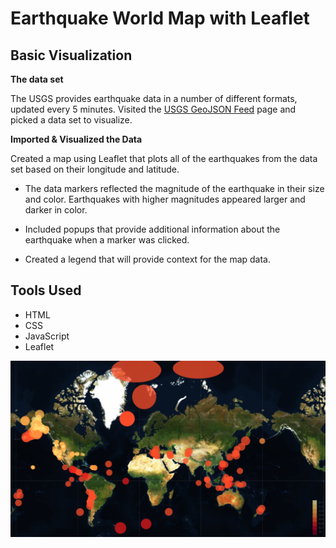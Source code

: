 # Earthquake World Map with Leaflet


## Basic Visualization


**The data set**

  
 The USGS provides earthquake data in a number of different formats, updated every 5 minutes. Visited the [USGS GeoJSON Feed](http://earthquake.usgs.gov/earthquakes/feed/v1.0/geojson.php) page and picked a data set to visualize. 



**Imported & Visualized the Data**

   Created a map using Leaflet that plots all of the earthquakes from the data set based on their longitude and latitude.

   * The data markers reflected the magnitude of the earthquake in their size and color. Earthquakes with higher magnitudes appeared larger and darker in color.

   * Included popups that provide additional information about the earthquake when a marker was clicked.

   * Created a legend that will provide context for the map data.


## Tools Used 

* HTML
* CSS
* JavaScript
* Leaflet 

![alt text](https://github.com/mrbalikci/earthquake-map-world/blob/master/snip.PNG)